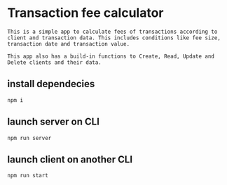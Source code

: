 # Transaction fee calculator
```
This is a simple app to calculate fees of transactions according to client and transaction data. This includes conditions like fee size, transaction date and transaction value.

This app also has a build-in functions to Create, Read, Update and Delete clients and their data.
```
## install dependecies
```
npm i
```

## launch server on CLI
```
npm run server
```

## launch client on another CLI
```
npm run start
```